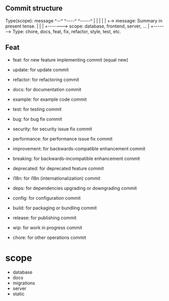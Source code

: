
## Commit structure

Type(scope): message
^--^ ^----^  ^-----^
  |    |     |
  |    |     +-> message: Summary in present tense.
  |    | 
  |    +-------> scope: database, frontend, server, ...
  |
  +-------> Type: chore, docs, feat, fix, refactor, style, test, etc.


## Feat
- feat: for new feature implementing commit (equal new)
- update:	for update commit
- refactor:	for refactoring commit

- docs:	for documentation commit
- example:	for example code commit
- test:	for testing commit

- bug:	for bug fix commit
- security:	for security issue fix commit

- performance:	for performance issue fix commit
- improvement:	for backwards-compatible enhancement commit
- breaking:	for backwards-incompatible enhancement commit
- deprecated:	for deprecated feature commit
- i18n:	for i18n (internationalization) commit

- deps:	for dependencies upgrading or downgrading commit
- config:	for configuration commit

- build:	for packaging or bundling commit
- release:	for publishing commit

- wip:	for work in progress commit
- chore:	for other operations commit

# scope
- database
- docs
- migrations
- server
- static